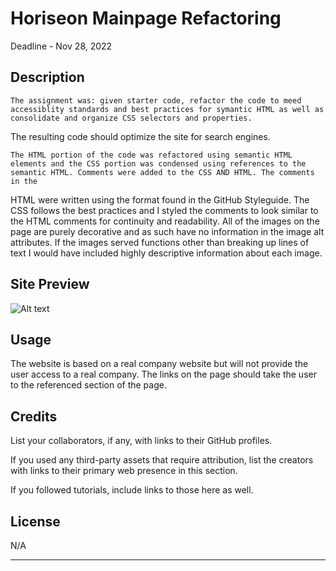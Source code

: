 # Horiseon Mainpage Refactoring
Deadline - Nov 28, 2022

## Description

    The assignment was: given starter code, refactor the code to meed accessiblity standards and best practices for symantic HTML as well as consolidate and organize CSS selectors and properties.
The resulting code should optimize the site for search engines.

    The HTML portion of the code was refactored using semantic HTML elements and the CSS portion was condensed using references to the semantic HTML. Comments were added to the CSS AND HTML. The comments in the
HTML were written using the format found in the GitHub Styleguide. The CSS follows the best practices and I styled the comments to look similar to the HTML comments for continuity and readability. All of the images on the page are purely decorative and as such have no information in the image alt attributes. If the images served functions other than breaking up lines of text I would have included highly descriptive information about each image.


## Site Preview

![Alt text](/assets/images/jrwesch.github.io_horiseon-mainpage-refactor_.png?raw=true "Horiseon Mainpage")


## Usage

The website is based on a real company website but will not provide the user access to a real company. The links on the page should take the user to the referenced section of the page.

## Credits

List your collaborators, if any, with links to their GitHub profiles.

If you used any third-party assets that require attribution, list the creators with links to their primary web presence in this section.

If you followed tutorials, include links to those here as well.

## License

N/A

---
